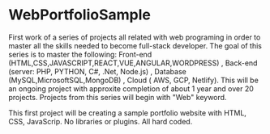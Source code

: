# WebPortfolioSample
First work of a series of projects all related with web programing in order to master all the skills needed to become full-stack developer. The goal of this series is to master the following: Front-end (HTML,CSS,JAVASCRIPT,REACT,VUE,ANGULAR,WORDPRESS) , Back-end (server: PHP, PYTHON, C#, .Net, Node.js) , Database (MySQL,MicrosoftSQL,MongoDB) , Cloud ( AWS, GCP, Netlify). This will be an ongoing project with approxite completion of about 1 year and over 20 projects. Projects from this series will begin with "Web" keyword.



This first project will be creating a sample portfolio website with HTML, CSS, JavaScrip. No libraries or plugins. All hard coded.
